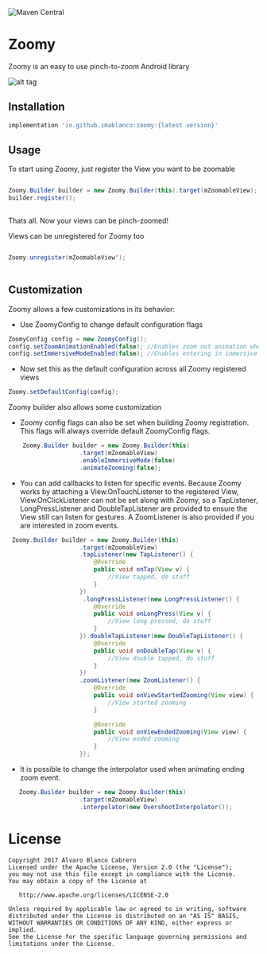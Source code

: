 ![Maven Central](https://img.shields.io/maven-central/v/io.github.imablanco/zoomy)
 
# Zoomy
Zoomy is an easy to use pinch-to-zoom Android library

![alt tag](art/zoomy.gif)
## Installation

```gradle
implementation 'io.github.imablanco:zoomy:{latest version}'
```

## Usage 

To start using Zoomy, just register the View you want to be zoomable

```java

Zoomy.Builder builder = new Zoomy.Builder(this).target(mZoomableView);
builder.register();
            
```

Thats all. Now your views can be pinch-zoomed!

Views can be unregistered for Zoomy too

```java

Zoomy.unregister(mZoomableView');
            
```

## Customization

Zoomy allows a few customizations in its behavior:

+ Use ZoomyConfig to change default configuration flags

```java
ZoomyConfig config = new ZoomyConfig();
config.setZoomAnimationEnabled(false); //Enables zoom out animation when view is released (true by default)
config.setImmersiveModeEnabled(false); //Enables entering in inmersive mode when zooming a view (true by default)          
```

+ Now set this as the default configuration across all Zoomy registered views
```java
Zoomy.setDefaultConfig(config);           
```

Zoomy builder also allows some customization

+ Zoomy config flags can also be set when building Zoomy registration. 
This flags will always override default ZoomyConfig flags.
```java
    Zoomy.Builder builder = new Zoomy.Builder(this)
                    .target(mZoomableView)
                    .enableImmersiveMode(false)
                    .animateZooming(false);
```

+ You can add callbacks to listen for specific events. Because Zoomy works by attaching a View.OnTouchListener to the registered View,
View.OnClickListener can not be set along with Zoomy, so a TapListener, LongPressListener and DoubleTapListener are provided to ensure the View still can listen for gestures.
A ZoomListener is also provided if you are interested in zoom events.
```java
 Zoomy.Builder builder = new Zoomy.Builder(this)
                    .target(mZoomableView)
                    .tapListener(new TapListener() {
                        @Override
                        public void onTap(View v) {
                            //View tapped, do stuff
                        }
                    })
                     .longPressListener(new LongPressListener() {
                        @Override
                        public void onLongPress(View v) {
                            //View long pressed, do stuff
                        }
                    }).doubleTapListener(new DoubleTapListener() {
                        @Override
                        public void onDoubleTap(View v) {
                            //View double tapped, do stuff
                        }
                    })
                    .zoomListener(new ZoomListener() {
                        @Override
                        public void onViewStartedZooming(View view) {
                            //View started zooming
                        }

                        @Override
                        public void onViewEndedZooming(View view) {
                            //View ended zooming
                        }
                    });        
```

+ It is possible to change the interpolator used when animating ending zoom event.

```java
   Zoomy.Builder builder = new Zoomy.Builder(this)
                    .target(mZoomableView)
                    .interpolator(new OvershootInterpolator());
```

License
=======

    Copyright 2017 Álvaro Blanco Cabrero
    Licensed under the Apache License, Version 2.0 (the "License");
    you may not use this file except in compliance with the License.
    You may obtain a copy of the License at

       http://www.apache.org/licenses/LICENSE-2.0

    Unless required by applicable law or agreed to in writing, software
    distributed under the License is distributed on an "AS IS" BASIS,
    WITHOUT WARRANTIES OR CONDITIONS OF ANY KIND, either express or implied.
    See the License for the specific language governing permissions and
    limitations under the License.
